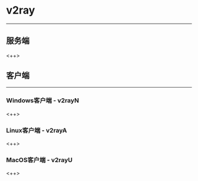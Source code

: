 # v2ray 

----------

## 服务端

<++>

## 客户端

----------

### Windows客户端 - v2rayN

<++>

### Linux客户端 - v2rayA

<++>

### MacOS客户端 - v2rayU

<++>
